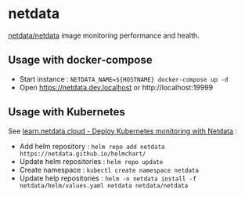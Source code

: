# netdata

[netdata/netdata](https://hub.docker.com/r/netdata/netdata) image monitoring performance and health.

## Usage with docker-compose

* Start instance : `NETDATA_NAME=${HOSTNAME} docker-compose up -d`
* Open https://netdata.dev.localhost or http://localhost:19999

## Usage with Kubernetes

See [learn.netdata.cloud - Deploy Kubernetes monitoring with Netdata](https://learn.netdata.cloud/docs/agent/packaging/installer/methods/kubernetes) :

* Add helm repository : `helm repo add netdata https://netdata.github.io/helmchart/`
* Update helm repositories : `helm repo update`
* Create namespace : `kubectl create namespace netdata`
* Update help repositories : `helm -n netdata install -f netdata/helm/values.yaml netdata netdata/netdata`





